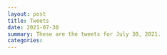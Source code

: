```yaml
---
layout: post
title: Tweets
date: 2021-07-30
summary: These are the tweets for July 30, 2021.
categories:
---
```


